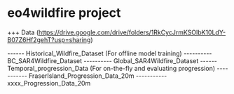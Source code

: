 # eo4wildfire project

+++ Data (https://drive.google.com/drive/folders/1RkCycJrmKSOlbK10LdY-B07Z6Hf2gehT?usp=sharing)

------ Historical_Wildfire_Dataset (For offline model training)
---------- BC_SAR4Wildfire_Dataset
---------- Global_SAR4Wildfire_Dataset
------ Temporal_progression_Data (For on-the-fly and evaluating progression)
----------- FraserIsland_Progression_Data_20m 
----------- xxxx_Progression_Data_20m 
